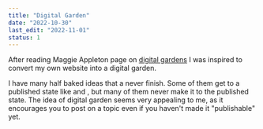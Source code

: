 ```yaml
---
title: "Digital Garden"
date: "2022-10-30"
last_edit: "2022-11-01"
status: 1
---
```


After reading Maggie Appleton page on [digital gardens](https://maggieappleton.com/garden-history) I was 
inspired to convert my own website into a digital garden.

I have many half baked ideas that a never finish. Some of them get to a published state like 
[](rasterizing-triangles) and [](baremetal-risc-v), but many of them never make it to the published state. The
idea of digital garden seems very appealing to me, as it encourages you to post on a topic even if you haven't
made it "publishable" yet.
